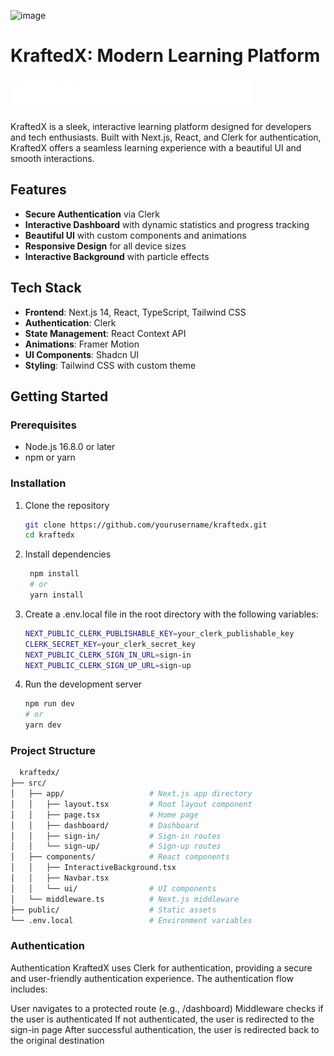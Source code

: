 ![image](https://github.com/user-attachments/assets/6e0fb4d8-790a-4799-b123-aabff66aa2d5)
# KraftedX: Modern Learning Platform

![KraftedX Logo](public/logo.png)

KraftedX is a sleek, interactive learning platform designed for developers and tech enthusiasts. Built with Next.js, React, and Clerk for authentication, KraftedX offers a seamless learning experience with a beautiful UI and smooth interactions.

## Features

- **Secure Authentication** via Clerk
- **Interactive Dashboard** with dynamic statistics and progress tracking
- **Beautiful UI** with custom components and animations
- **Responsive Design** for all device sizes
- **Interactive Background** with particle effects

## Tech Stack

- **Frontend**: Next.js 14, React, TypeScript, Tailwind CSS
- **Authentication**: Clerk
- **State Management**: React Context API
- **Animations**: Framer Motion
- **UI Components**: Shadcn UI
- **Styling**: Tailwind CSS with custom theme

## Getting Started

### Prerequisites
- Node.js 16.8.0 or later
- npm or yarn

### Installation

1. Clone the repository
   ```bash
   git clone https://github.com/yourusername/kraftedx.git
   cd kraftedx
   ```
2. Install dependencies
   ```bash
    npm install
    # or
    yarn install
   ```
3. Create a .env.local file in the root directory with the following variables:
   ```bash
   NEXT_PUBLIC_CLERK_PUBLISHABLE_KEY=your_clerk_publishable_key
   CLERK_SECRET_KEY=your_clerk_secret_key
   NEXT_PUBLIC_CLERK_SIGN_IN_URL=sign-in
   NEXT_PUBLIC_CLERK_SIGN_UP_URL=sign-up
   ```
4. Run the development server
   ```bash
   npm run dev
   # or
   yarn dev
   ```

### Project Structure
```bash
  kraftedx/
├── src/
│   ├── app/                   # Next.js app directory
│   │   ├── layout.tsx         # Root layout component
│   │   ├── page.tsx           # Home page
│   │   ├── dashboard/         # Dashboard
│   │   ├── sign-in/           # Sign-in routes
│   │   └── sign-up/           # Sign-up routes
│   ├── components/            # React components
│   │   ├── InteractiveBackground.tsx
│   │   ├── Navbar.tsx
│   │   └── ui/                # UI components
│   └── middleware.ts          # Next.js middleware
├── public/                    # Static assets
└── .env.local                 # Environment variables
```

### Authentication
Authentication
KraftedX uses Clerk for authentication, providing a secure and user-friendly authentication experience. The authentication flow includes:

User navigates to a protected route (e.g., /dashboard)
Middleware checks if the user is authenticated
If not authenticated, the user is redirected to the sign-in page
After successful authentication, the user is redirected back to the original destination
